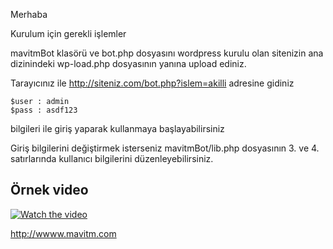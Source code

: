 Merhaba 

Kurulum için gerekli işlemler 

mavitmBot klasörü ve bot.php dosyasını wordpress kurulu olan sitenizin ana dizinindeki wp-load.php dosyasının yanına upload ediniz.

Tarayıcınız ile http://siteniz.com/bot.php?islem=akilli adresine gidiniz

    $user : admin
    $pass : asdf123

bilgileri ile giriş yaparak kullanmaya başlayabilirsiniz


Giriş bilgilerini değiştirmek isterseniz mavitmBot/lib.php dosyasının 3. ve 4. satırlarında kullanıcı bilgilerini düzenleyebilirsiniz.


## Örnek video
[![Watch the video](https://img.youtube.com/vi/PflvjjRwo-4/hqdefault.jpg)](https://www.youtube.com/watch?v=PflvjjRwo-4)  






http://wwww.mavitm.com
